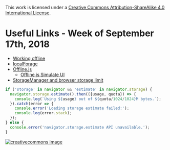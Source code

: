 This work is licensed under a
[Creative Commons Attribution-ShareAlike 4.0 International License](http://creativecommons.org/licenses/by-sa/4.0/).

Useful Links - Week of September 17th, 2018
======

- [Working offline](https://developer.mozilla.org/en-US/docs/Web/Apps/Fundamentals/Offline)
- [localForage](https://github.com/localForage/localForage)
- [Offline.js](http://github.hubspot.com/offline/docs/welcome/)
  - [Offline.js Simulate UI](http://craigshoemaker.github.io/offlinejs-simulate-ui/)
- [StorageManager and browser storage limit](https://stackoverflow.com/questions/35242869/what-is-the-storage-limit-for-a-service-worker#35696506)

```javascript
if ('storage' in navigator && 'estimate' in navigator.storage) {
  navigator.storage.estimate().then(({usage, quota}) => {
    console.log(`Using ${usage} out of ${quota/1024/1024}M bytes.`);
  }).catch(error => {
    console.error('Loading storage estimate failed:');
    console.log(error.stack);
  });
} else {
  console.error('navigator.storage.estimate API unavailable.');
}
```

[![creativecommons image](https://i.creativecommons.org/l/by-sa/4.0/80x15.png)](http://creativecommons.org/licenses/by-sa/4.0/)